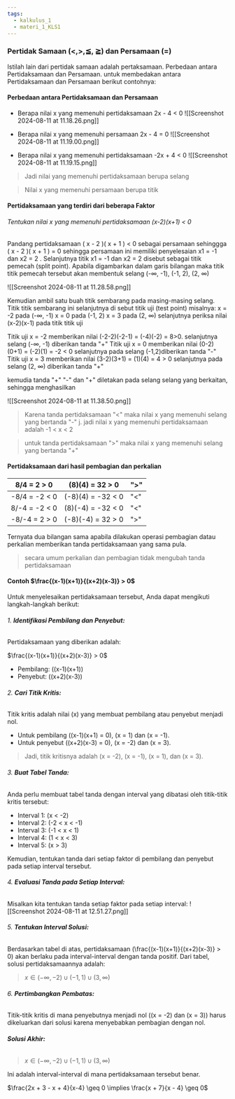 ```yaml
---
tags:
  - kalkulus_1
  - materi_1_KLS1
---
```

### Pertidak Samaan (<,>,≦, ≧) dan Persamaan (=)

Istilah lain dari pertidak samaan adalah pertaksamaan. Perbedaan antara Pertidaksamaan dan Persamaan. untuk membedakan antara Pertidaksamaan dan Persamaan berikut contohnya:

#### Perbedaan antara Pertidaksamaan dan Persamaan

- Berapa nilai x yang memenuhi pertidaksamaan 2x - 4 < 0
  ![[Screenshot 2024-08-11 at 11.18.26.png]]
  
- Berapa nilai x yang memenuhi persamaan 2x - 4 = 0
  ![[Screenshot 2024-08-11 at 11.19.00.png]]
  
- Berapa nilai x yang memenuhi pertidaksamaan -2x + 4 < 0
  ![[Screenshot 2024-08-11 at 11.19.15.png]]


> Jadi nilai yang memenuhi pertidaksamaan berupa selang

> Nilai x yang memenuhi persamaan berupa titik


#### Pertidaksamaan yang terdiri dari beberapa Faktor


###### Tentukan nilai x yang memenuhi pertidaksamaan (x-2)(x+1) < 0

Pandang pertidaksamaan ( x - 2 )( x + 1 ) < 0 sebagai persamaan sehinggga ( x - 2 )( x + 1 ) = 0
sehingga persamaan ini memiliki penyelesaian x1 = -1 dan x2 = 2 . Selanjutnya titik x1 = -1 dan x2 = 2 disebut sebagai titik pemecah (split point). Apabila digambarkan dalam garis bilangan maka titik titik pemecah tersebut akan membentuk selang (-∞, -1), (-1, 2), (2, ∞)

![[Screenshot 2024-08-11 at 11.28.58.png]]


Kemudian ambil satu buah titik sembarang pada masing-masing selang. Titik titik sembarang ini selanjutnya di sebut titik uji (test point) misalnya:
x = -2 pada (-∞, -1)
x = 0 pada (-1, 2)
x = 3 pada (2, ∞)
selanjutnya periksa nilai (x-2)(x-1) pada titik titik uji

Titik uji x = -2 memberikan nilai (-2-2)(-2-1) = (-4)(-2) = 8>0. selanjutnya selang (-∞, -1)  diberikan tanda "+"
Titik uji x = 0 memberikan nilai (0-2)(0+1) = (-2)(1) = -2 < 0 selanjutnya pada selang  (-1,2)diberikan tanda "-"
Titik uji x = 3 memberikan nilai (3-2)(3+1) = (1)(4) = 4 > 0 selanjutnya pada selang (2, ∞) diberikan tanda "+"

kemudia tanda "+" "-" dan "+" diletakan pada selang selang yang berkaitan, sehingga menghasilkan

![[Screenshot 2024-08-11 at 11.38.50.png]]
> Karena tanda pertidaksamaan "<" maka nilai x yang memenuhi selang yang bertanda "-"
j.  jadi nilai x yang memenuhi pertidaksamaan adalah -1 < x < 2

> untuk tanda pertidaksamaan ">" maka nilai x yang memenuhi selang yang bertanda "+"



#### Pertidaksamaan dari hasil pembagian dan perkalian

| 8/4 = 2 > 0   | (8)(4) = 32 > 0   | ">" |
| ------------- | ----------------- | --- |
| -8/4 = -2 < 0 | (-8)(4) = -32 < 0 | "<" |
| 8/-4 = -2 < 0 | (8)(-4) = -32 < 0 | "<" |
| -8/-4 = 2 > 0 | (-8)(-4) = 32 > 0 | ">" |

Ternyata dua bilangan sama apabila dilakukan operasi pembagian datau perkalian memberikan tanda pertidaksamaan yang sama pula. 
> secara umum perkalian dan pembagian tidak mengubah tanda pertidaksamaan


#### Contoh $\frac{(x-1)(x+1)}{(x+2)(x-3)} > 0$

Untuk menyelesaikan pertidaksamaan tersebut, Anda dapat mengikuti langkah-langkah berikut:

###### 1. **Identifikasi Pembilang dan Penyebut:**
   Pertidaksamaan yang diberikan adalah:

   $\frac{(x-1)(x+1)}{(x+2)(x-3)} > 0$
   
   - Pembilang: \((x-1)(x+1)\)
   - Penyebut: \((x+2)(x-3)\)

###### 2. **Cari Titik Kritis:**
   Titik kritis adalah nilai \(x\) yang membuat pembilang atau penyebut menjadi nol.

   - Untuk pembilang \((x-1)(x+1) = 0\), \(x = 1\) dan \(x = -1\).
   - Untuk penyebut \((x+2)(x-3) = 0\), \(x = -2\) dan \(x = 3\).

   > Jadi, titik kritisnya adalah \(x = -2\), \(x = -1\), \(x = 1\), dan \(x = 3\).

###### 3. **Buat Tabel Tanda:**
   Anda perlu membuat tabel tanda dengan interval yang dibatasi oleh titik-titik kritis tersebut:

   - Interval 1: \(x < -2\)
   - Interval 2: \(-2 < x < -1\)
   - Interval 3: \(-1 < x < 1\)
   - Interval 4: \(1 < x < 3\)
   - Interval 5: \(x > 3\)

   Kemudian, tentukan tanda dari setiap faktor di pembilang dan penyebut pada setiap interval tersebut.

###### 4. **Evaluasi Tanda pada Setiap Interval:**

   Misalkan kita tentukan tanda setiap faktor pada setiap interval:
![[Screenshot 2024-08-11 at 12.51.27.png]]
###### 5. **Tentukan Interval Solusi:**
   Berdasarkan tabel di atas, pertidaksamaan \(\frac{(x-1)(x+1)}{(x+2)(x-3)} > 0\) akan berlaku pada interval-interval dengan tanda positif. Dari tabel, solusi pertidaksamaannya adalah:

   
  > $x \in (-\infty, -2) \cup (-1, 1) \cup (3, \infty)$
   

###### 6. **Pertimbangkan Pembatas:**
   Titik-titik kritis di mana penyebutnya menjadi nol (\(x = -2\) dan \(x = 3\)) harus dikeluarkan dari solusi karena menyebabkan pembagian dengan nol.

###### **Solusi Akhir:**
   
 >  $x \in (-\infty, -2) \cup (-1, 1) \cup (3, \infty)$
   
Ini adalah interval-interval di mana pertidaksamaan tersebut benar.

$\frac{2x + 3 - x + 4}{x-4} \geq 0 \implies \frac{x + 7}{x - 4} \geq 0$
